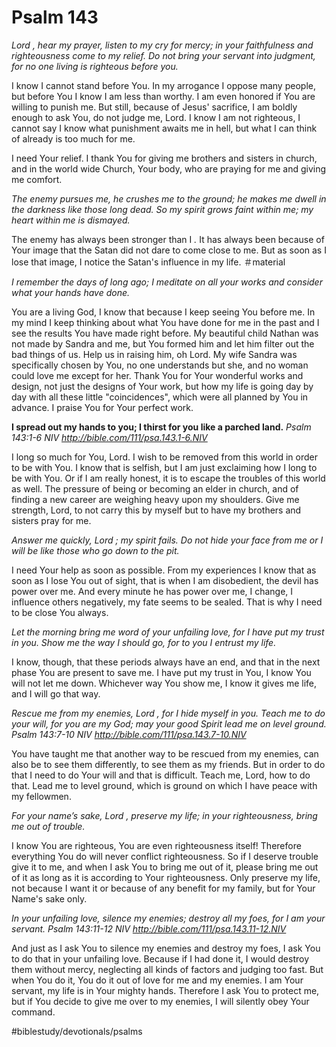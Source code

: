 # Psalm 143
*Lord , hear my prayer, listen to my cry for mercy; in your faithfulness and righteousness come to my relief. Do not bring your servant into judgment, for no one living is righteous before you.*

I know I cannot stand before You. In my arrogance I oppose many people, but before You I know I am less than worthy. I am even honored if You are willing to punish me. But still, because of Jesus' sacrifice, I am boldly enough to ask You, do not judge me, Lord. I know I am not righteous, I cannot say I know what punishment awaits me in hell, but what I can think of already is too much for me.

I need Your relief. I thank You for giving me brothers and sisters in church, and in the world wide Church, Your body, who are praying for me and giving me comfort.

*The enemy pursues me, he crushes me to the ground; he makes me dwell in the darkness like those long dead. So my spirit grows faint within me; my heart within me is dismayed.*

The enemy has always been stronger than I *.*
It has always been because of Your image that the Satan did not dare to come close to me. But as soon as I lose that image, I notice the Satan's influence in my life.
＃material

*I remember the days of long ago; I meditate on all your works and consider what your hands have done.*

You are a living God, I know that because I keep seeing You before me. In my mind I keep thinking about what You have done for me in the past and I see the results You have made right before. My beautiful child Nathan was not made by Sandra and me, but You formed him and let him filter out the bad things of us. Help us in raising him, oh Lord.
My wife Sandra was specifically chosen by You, no one understands but she, and no woman could love me except for her.
Thank You for Your wonderful works and design, not just the designs of Your work, but how my life is going day by day with all these little "coincidences", which were all planned by You in advance. I praise You for Your perfect work.

**I spread out my hands to you; I thirst for you like a parched land.**
*Psalm 143:1-6 NIV*
*http://bible.com/111/psa.143.1-6.NIV*

I long so much for You, Lord. I wish to be removed from this world in order to be with You. I know that is selfish, but I am just exclaiming how I long to be with You. Or if I am really honest, it is to escape the troubles of this world as well. The pressure of being or becoming an elder in church, and of finding a new career are weighing heavy upon my shoulders.
Give me strength, Lord, to not carry this by myself but to have my brothers and sisters pray for me.

*Answer me quickly, Lord ; my spirit fails. Do not hide your face from me or I will be like those who go down to the pit.*

I need Your help as soon as possible. From my experiences I know that as soon as I lose You out of sight, that is when I am disobedient, the devil has power over me. And every minute he has power over me, I change, I influence others negatively, my fate seems to be sealed.
That is why I need to be close You always.

*Let the morning bring me word of your unfailing love, for I have put my trust in you. Show me the way I should go, for to you I entrust my life.*

I know, though, that these periods always have an end, and that in the next phase You are present to save me. I have put my trust in You, I know You will not let me down.
Whichever way You show me, I know it gives me life, and I will go that way.

*Rescue me from my enemies, Lord , for I hide myself in you. Teach me to do your will, for you are my God; may your good Spirit lead me on level ground.*
*Psalm 143:7-10 NIV*
*http://bible.com/111/psa.143.7-10.NIV*

You have taught me that another way to be rescued from my enemies, can also be to see them differently, to see them as my friends.
But in order to do that I need to do Your will and that is difficult. Teach me, Lord, how to do that. Lead me to level ground, which is ground on which I have peace with my fellowmen.

*For your name’s sake, Lord , preserve my life; in your righteousness, bring me out of trouble.*

I know You are righteous, You are even righteousness itself! Therefore everything You do will never conflict righteousness. So if I deserve trouble give it to me, and when I ask You to bring me out of it, please bring me out of it as long as it is according to Your righteousness.
Only preserve my life, not because I want it or because of any benefit for my family, but for Your Name's sake only.

*In your unfailing love, silence my enemies; destroy all my foes, for I am your servant.*
*Psalm 143:11-12 NIV*
*http://bible.com/111/psa.143.11-12.NIV*

And just as I ask You to silence my enemies and destroy my foes, I ask You to do that in your unfailing love. Because if I had done it, I would destroy them without mercy, neglecting all kinds of factors and judging too fast. But when You do it, You do it out of love for me and my enemies.
I am Your servant, my life is in Your mighty hands. Therefore I ask You to protect me, but if You decide to give me over to my enemies, I will silently obey Your command.

#biblestudy/devotionals/psalms